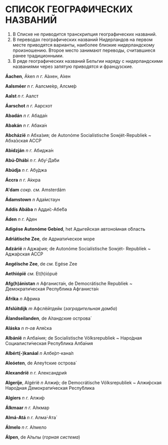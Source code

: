 # СПИСОК ГЕОГРАФИЧЕСКИХ НАЗВАНИЙ

1. В Списке не приводится транскрипция географических названий.
2. В переводах географических названий Нидерландов на первом месте приводятся варианты, наиболее близкие нидерландскому произношению. Второе место занимают переводы, считавшиеся ранее традиционными.
3. В ряде географических названий Бельгии наряду с нидерландскими названиями через запятую приводятся и французские.

**Áachen**, Áken _n_ _г._ А́ахен, А́хен

**Aalsméer** _n_ _г._ Аалсме́ер, Алсме́р

**Aalst** _n_ _г._ Аалст

**Áarschot** _n_ _г._ Аарсхот

**Abadán** _n_ _г._ Абада́н

**Abakán** _n_ _г._ Абака́н

**Abcházië** _n_ Абха́зия; de Autonóme Socialístische Sowjét-Republíek ~ Абха́зская АССР

**Abidzján** _n_ _г._ Абиджа́н

**Abú-Dhábi** _n_ _г._ Абу́-Да́би

**Abúdja** _n_ _г._ Абу́джа

**Áccra** _n_ _г._ А́ккра

**A'dam** _сокр._ _см._ Amsterdám

**Ádamstown** _n_ Ада́мстаун

**Addís Abába** _n_ Адди́с-Абе́ба

**Áden** _n_ _г._ А́ден

**Adigése Autonóme Gebíed**, het Адыге́йская автоно́мная о́бласть

**Adriátische Zee**, de Адриати́ческое море

**Adzárië** _n_ Аджа́рия; de Autonóme Socialístische Sowjét- Republíek ~ Аджа́рская АССР

**Aegéïsche Zee**, de _см._ Egése Zee

**Aethiópië** _см._ Et\(h\)iópuë

**Afg\(h\)ánistan** _n_ Афганиста́н, de Democrátische Republíek ~ Демократи́ческая Респу́блика Афганиста́н

**Áfrika** _n_ А́фрика

**Afslúitdijk** _m_ Афслёйтдейк \(_заградительная дамба_\)

**Álandseilanden**, de А́ландские острова́

**Aláska** _n_ _п-ов_ Аля́ска

**Albánië** _n_ Алба́ния; de Socialístische Vólksrepubliek ~ Наро́дная Социалисти́ческая Респу́блика Алба́ния

**Albért\(-\)kanáal** _n_ Албе́рт-кана́л

**Aleóeten**, de Алеу́тские острова́

**Alexandríë** _n_ _г._ Александри́я

**Algeríje**, Algérië _n_ Алжи́р; de Democrátische Vólksrepubliek ~ Алжи́рская Наро́дная Демократи́ческая Респу́блика

**Algíers** _n_ _г._ Алжи́р

**Álkmaar** _n_ _г._ А́лкмар

**Almá-Atá** _n_ _г._ Алма́-Ата́

**Álmelo** _n_ _г._ А́лмело

**Álpen**, de А́льпы \(_горная система_\)



